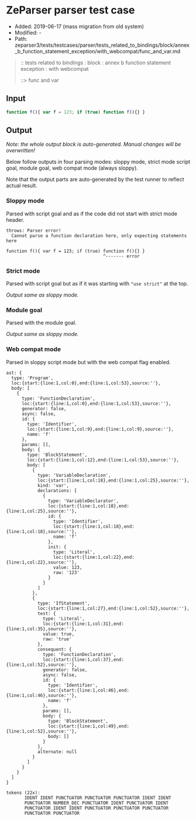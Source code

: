 # ZeParser parser test case

- Added: 2019-06-17 (mass migration from old system)
- Modified: -
- Path: zeparser3/tests/testcases/parser/tests_related_to_bindings/block/annex_b_function_statement_exception/with_webcompat/func_and_var.md

> :: tests related to bindings : block : annex b function statement exception : with webcompat
>
> ::> func and var

## Input

`````js
function f(){ var f = 123; if (true) function f(){} }
`````

## Output

_Note: the whole output block is auto-generated. Manual changes will be overwritten!_

Below follow outputs in four parsing modes: sloppy mode, strict mode script goal, module goal, web compat mode (always sloppy).

Note that the output parts are auto-generated by the test runner to reflect actual result.

### Sloppy mode

Parsed with script goal and as if the code did not start with strict mode header.

`````
throws: Parser error!
  Cannot parse a function declaration here, only expecting statements here

function f(){ var f = 123; if (true) function f(){} }
                                     ^------- error
`````

### Strict mode

Parsed with script goal but as if it was starting with `"use strict"` at the top.

_Output same as sloppy mode._

### Module goal

Parsed with the module goal.

_Output same as sloppy mode._

### Web compat mode

Parsed in sloppy script mode but with the web compat flag enabled.

`````
ast: {
  type: 'Program',
  loc:{start:{line:1,col:0},end:{line:1,col:53},source:''},
  body: [
    {
      type: 'FunctionDeclaration',
      loc:{start:{line:1,col:0},end:{line:1,col:53},source:''},
      generator: false,
      async: false,
      id: {
        type: 'Identifier',
        loc:{start:{line:1,col:9},end:{line:1,col:9},source:''},
        name: 'f'
      },
      params: [],
      body: {
        type: 'BlockStatement',
        loc:{start:{line:1,col:12},end:{line:1,col:53},source:''},
        body: [
          {
            type: 'VariableDeclaration',
            loc:{start:{line:1,col:18},end:{line:1,col:25},source:''},
            kind: 'var',
            declarations: [
              {
                type: 'VariableDeclarator',
                loc:{start:{line:1,col:18},end:{line:1,col:25},source:''},
                id: {
                  type: 'Identifier',
                  loc:{start:{line:1,col:18},end:{line:1,col:18},source:''},
                  name: 'f'
                },
                init: {
                  type: 'Literal',
                  loc:{start:{line:1,col:22},end:{line:1,col:22},source:''},
                  value: 123,
                  raw: '123'
                }
              }
            ]
          },
          {
            type: 'IfStatement',
            loc:{start:{line:1,col:27},end:{line:1,col:52},source:''},
            test: {
              type: 'Literal',
              loc:{start:{line:1,col:31},end:{line:1,col:35},source:''},
              value: true,
              raw: 'true'
            },
            consequent: {
              type: 'FunctionDeclaration',
              loc:{start:{line:1,col:37},end:{line:1,col:52},source:''},
              generator: false,
              async: false,
              id: {
                type: 'Identifier',
                loc:{start:{line:1,col:46},end:{line:1,col:46},source:''},
                name: 'f'
              },
              params: [],
              body: {
                type: 'BlockStatement',
                loc:{start:{line:1,col:49},end:{line:1,col:52},source:''},
                body: []
              }
            },
            alternate: null
          }
        ]
      }
    }
  ]
}

tokens (22x):
       IDENT IDENT PUNCTUATOR PUNCTUATOR PUNCTUATOR IDENT IDENT
       PUNCTUATOR NUMBER_DEC PUNCTUATOR IDENT PUNCTUATOR IDENT
       PUNCTUATOR IDENT IDENT PUNCTUATOR PUNCTUATOR PUNCTUATOR
       PUNCTUATOR PUNCTUATOR
`````

